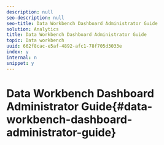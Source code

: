 ```yaml
---
description: null
seo-description: null
seo-title: Data Workbench Dashboard Administrator Guide
solution: Analytics
title: Data Workbench Dashboard Administrator Guide
topic: Data workbench
uuid: 662f8cac-e5af-4892-afc1-78f705d3033e
index: y
internal: n
snippet: y
---
```


# Data Workbench Dashboard Administrator Guide{#data-workbench-dashboard-administrator-guide}

